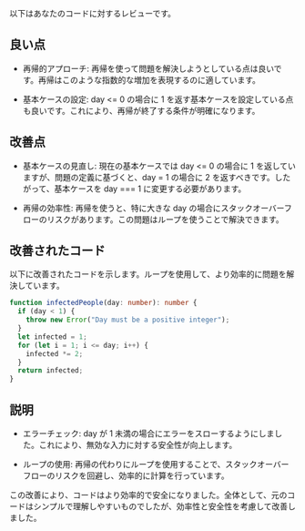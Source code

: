 以下はあなたのコードに対するレビューです。

## 良い点

- 再帰的アプローチ: 再帰を使って問題を解決しようとしている点は良いです。再帰はこのような指数的な増加を表現するのに適しています。

- 基本ケースの設定: day <= 0 の場合に 1 を返す基本ケースを設定している点も良いです。これにより、再帰が終了する条件が明確になります。

## 改善点

- 基本ケースの見直し: 現在の基本ケースでは day <= 0 の場合に 1 を返していますが、問題の定義に基づくと、day = 1 の場合に 2 を返すべきです。したがって、基本ケースを day === 1 に変更する必要があります。

- 再帰の効率性: 再帰を使うと、特に大きな day の場合にスタックオーバーフローのリスクがあります。この問題はループを使うことで解決できます。

## 改善されたコード

以下に改善されたコードを示します。ループを使用して、より効率的に問題を解決しています。

```typescript
function infectedPeople(day: number): number {
  if (day < 1) {
    throw new Error("Day must be a positive integer");
  }
  let infected = 1;
  for (let i = 1; i <= day; i++) {
    infected *= 2;
  }
  return infected;
}
```

## 説明

- エラーチェック: day が 1 未満の場合にエラーをスローするようにしました。これにより、無効な入力に対する安全性が向上します。

- ループの使用: 再帰の代わりにループを使用することで、スタックオーバーフローのリスクを回避し、効率的に計算を行っています。

この改善により、コードはより効率的で安全になりました。全体として、元のコードはシンプルで理解しやすいものでしたが、効率性と安全性を考慮して改善しました。
